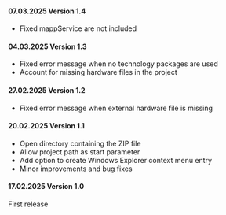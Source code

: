 #### 07.03.2025 Version 1.4
* Fixed mappService are not included

#### 04.03.2025 Version 1.3
* Fixed error message when no technology packages are used
* Account for missing hardware files in the project

#### 27.02.2025 Version 1.2
* Fixed error message when external hardware file is missing

#### 20.02.2025 Version 1.1

* Open directory containing the ZIP file
* Allow project path as start parameter
* Add option to create Windows Explorer context menu entry
* Minor improvements and bug fixes

#### 17.02.2025 Version 1.0

First release

